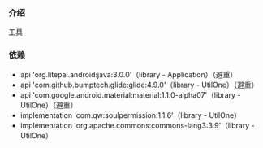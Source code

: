 ### 介绍
工具

### 依赖
* api 'org.litepal.android:java:3.0.0'（library - Application）（避重）
* api 'com.github.bumptech.glide:glide:4.9.0'（library - UtilOne）（避重）
* api 'com.google.android.material:material:1.1.0-alpha07'（library - UtilOne）（避重）
* implementation 'com.qw:soulpermission:1.1.6'（library - UtilOne）
* implementation 'org.apache.commons:commons-lang3:3.9'（library - UtilOne）
